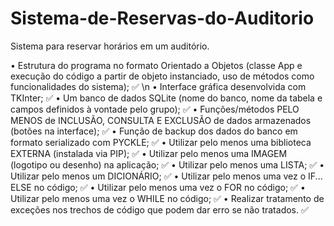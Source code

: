 # Sistema-de-Reservas-do-Auditorio
Sistema para reservar horários em um auditório.

• Estrutura do programa no formato Orientado a Objetos (classe App e execução do código a partir de objeto instanciado, uso de métodos como funcionalidades do sistema); ✅ \n
• Interface gráfica desenvolvida com TKInter; ✅
• Um banco de dados SQLite (nome do banco, nome da tabela e campos definidos à vontade pelo grupo); ✅
• Funções/métodos PELO MENOS de INCLUSÃO, CONSULTA E EXCLUSÃO de dados armazenados (botões na interface); ✅
• Função de backup dos dados do banco em formato serializado com PYCKLE; ✅
• Utilizar pelo menos uma biblioteca EXTERNA (instalada via PIP); ✅
• Utilizar pelo menos uma IMAGEM (logotipo ou desenho) na aplicação; ✅
• Utilizar pelo menos uma LISTA; ✅
• Utilizar pelo menos um DICIONÁRIO; ✅
• Utilizar pelo menos uma vez o IF... ELSE no código; ✅
• Utilizar pelo menos uma vez o FOR no código; ✅
• Utilizar pelo menos uma vez o WHILE no código; ✅
• Realizar tratamento de exceções nos trechos de código que podem dar erro se não tratados. ✅

